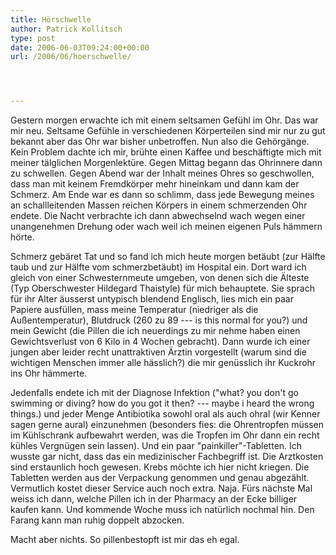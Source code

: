 ```yaml
---
title: Hörschwelle
author: Patrick Kollitsch
type: post
date: 2006-06-03T09:24:00+00:00
url: /2006/06/hoerschwelle/




---
```

Gestern morgen erwachte ich mit einem seltsamen Gefühl im Ohr. Das war mir neu. Seltsame Gefühle in verschiedenen Körperteilen sind mir nur zu gut bekannt aber das Ohr war bisher unbetroffen. Nun also die Gehörgänge. Kein Problem dachte ich mir, brühte einen Kaffee und beschäftigte mich mit meiner tälglichen Morgenlektüre. Gegen Mittag begann das Ohrinnere dann zu schwellen. Gegen Abend war der Inhalt meines Ohres so geschwollen, dass man mit keinem Fremdkörper mehr hineinkam und dann kam der Schmerz. Am Ende war es dann so schlimm, dass jede Bewegung meines an schallleitenden Massen reichen Körpers in einem schmerzenden Ohr endete. Die Nacht verbrachte ich dann abwechselnd wach wegen einer unangenehmen Drehung oder wach weil ich meinen eigenen Puls hämmern hörte. 

Schmerz gebäret Tat und so fand ich mich heute morgen betäubt (zur Hälfte taub und zur Hälfte vom schmerzbetäubt) im Hospital ein. Dort ward ich gleich von einer Schwesternmeute umgeben, von denen sich die Älteste (Typ Oberschwester Hildegard Thaistyle) für mich behauptete. Sie sprach für ihr Alter äusserst untypisch blendend Englisch, lies mich ein paar Papiere ausfüllen, mass meine Temperatur (niedriger als die Außentemperatur), Blutdruck (260 zu 89 --- is this normal for you?) und mein Gewicht (die Pillen die ich neuerdings zu mir nehme haben einen Gewichtsverlust von 6 Kilo in 4 Wochen gebracht). Dann wurde ich einer jungen aber leider recht unattraktiven Ärztin vorgestellt (warum sind die wichtigen Menschen immer alle hässlich?) die mir genüsslich ihr Kuckrohr ins Ohr hämmerte. 

Jedenfalls endete ich mit der Diagnose Infektion ("what? you don't go swimming or diving? how do you got it then? --- maybe i heard the wrong things.) und jeder Menge Antibiotika sowohl oral als auch ohral (wir Kenner sagen gerne aural) einzunehmen (besonders fies: die Ohrentropfen müssen im Kühlschrank aufbewahrt werden, was die Tropfen im Ohr dann ein recht kühles Vergnügen sein lassen). Und ein paar "painkiller"-Tabletten. Ich wusste gar nicht, dass das ein medizinischer Fachbegriff ist. Die Arztkosten sind erstaunlich hoch gewesen. Krebs möchte ich hier nicht kriegen. Die Tabletten werden aus der Verpackung genommen und genau abgezählt. Vermutlich kostet dieser Service auch noch extra. Naja. Fürs nächste Mal weiss ich dann, welche Pillen ich in der Pharmacy an der Ecke billiger kaufen kann. Und kommende Woche muss ich natürlich nochmal hin. Den Farang kann man ruhig doppelt abzocken.

Macht aber nichts. So pillenbestopft ist mir das eh egal.
